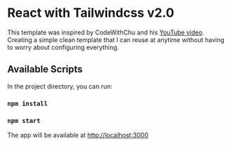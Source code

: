 # React with Tailwindcss v2.0

This template was inspired by CodeWithChu and his [YouTube video](https://youtu.be/D5l3BbmtOfw).
Creating a simple clean template that I can reuse at anytime without having to worry about configuring everything.

## Available Scripts

In the project directory, you can run:

### `npm install`

### `npm start`

The app will be available at [http://localhost:3000](http://localhost:3000)
